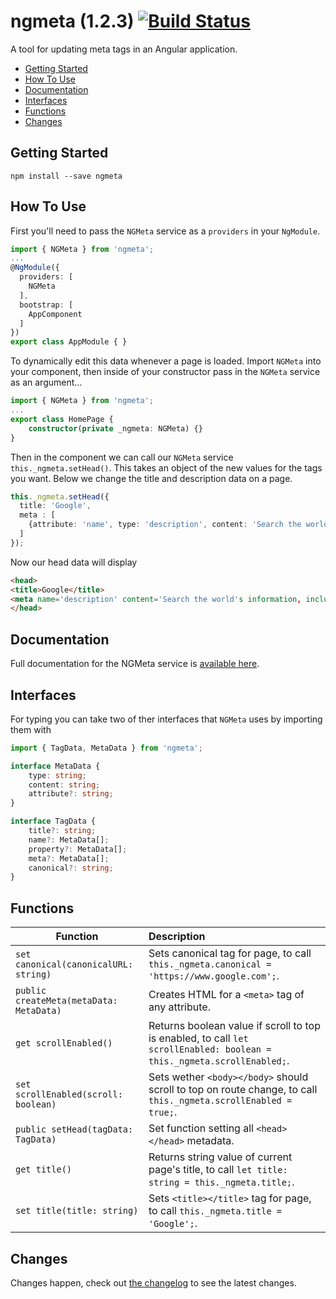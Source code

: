 # ngmeta (1.2.3) [![Build Status](https://travis-ci.org/MichaelSolati/ngmeta.svg?branch=master)](https://travis-ci.org/MichaelSolati/ngmeta)
A tool for updating meta tags in an Angular application.

* [Getting Started](#getting-started)
* [How To Use](#how-to-use)
* [Documentation](#documentation)
* [Interfaces](#interfaces)
* [Functions](#functions)
* [Changes](#changes)

## Getting Started
```
npm install --save ngmeta
```

## How To Use
First you'll need to pass the `NGMeta` service as a `providers` in your `NgModule`.
```typescript
import { NGMeta } from 'ngmeta';
...
@NgModule({
  providers: [
    NGMeta
  ],
  bootstrap: [
    AppComponent
  ]
})
export class AppModule { }
```
To dynamically edit this data whenever a page is loaded. Import `NGMeta` into your component, then inside of your constructor pass in the `NGMeta` service as an argument...
```typescript
import { NGMeta } from 'ngmeta';
...
export class HomePage {
    constructor(private _ngmeta: NGMeta) {}
}
```
 Then in the component we can call our `NGMeta` service `this._ngmeta.setHead()`. This takes an object of the new values for the tags you want. Below we change the title and description data on a page.
```typescript
this._ngmeta.setHead({
  title: 'Google',
  meta : [
    {attribute: 'name', type: 'description', content: 'Search the world\'s information, including webpages, images, videos and more. Google has many special features to help you find exactly what you\'re looking for.'}
  ]
});
```
Now our head data will display
```html
<head>
<title>Google</title>
<meta name='description' content='Search the world's information, including webpages, images, videos and more. Google has many special features to help you find exactly what you're looking for.'>
</head>
```

## Documentation
Full documentation for the NGMeta service is [available here](https://ngmeta.michaelsolati.com).

## Interfaces
For typing you can take two of ther interfaces that `NGMeta` uses by importing them with 
```typescript
import { TagData, MetaData } from 'ngmeta';
```

```typescript
interface MetaData {
    type: string;
    content: string;
    attribute?: string;
}
```
```typescript
interface TagData {
    title?: string;
    name?: MetaData[];
    property?: MetaData[];
    meta?: MetaData[];
    canonical?: string;
}
```

## Functions

Function | Description
-------------- |:---------------------------------
`set canonical(canonicalURL: string)` | Sets canonical tag for page, to call `this._ngmeta.canonical = 'https://www.google.com';`.
`public createMeta(metaData: MetaData)` | Creates HTML for a `<meta>` tag of any attribute.
`get scrollEnabled()` | Returns boolean value if scroll to top is enabled, to call `let scrollEnabled: boolean = this._ngmeta.scrollEnabled;`.
`set scrollEnabled(scroll: boolean)` | Sets wether `<body></body>` should scroll to top on route change, to call `this._ngmeta.scrollEnabled = true;`.
`public setHead(tagData: TagData)` | Set function setting all `<head></head>` metadata.
`get title()` | Returns string value of current page's title, to call `let title: string = this._ngmeta.title;`.
`set title(title: string)` | Sets `<title></title>` tag for page, to call `this._ngmeta.title = 'Google';`.

## Changes
Changes happen, check out [the changelog](https://github.com/MichaelSolati/ngmeta/blob/master/CHANGELOG.md) to see the latest changes.